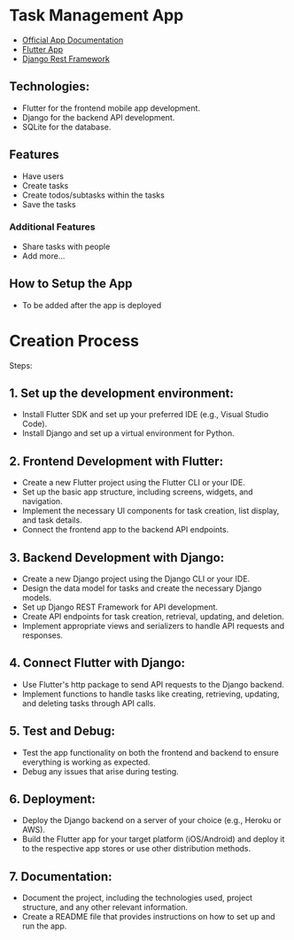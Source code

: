 # Task Management App

* [Official App Documentation](https://github.com/enzonjagi/Flutter_Apps/tree/main/projects/task_management/README.md)
* [Flutter App](https://github.com/enzonjagi/Flutter_Apps/tree/main/projects/task_management)
* [Django Rest Framework](https://github.com/enzonjagi/task_mgt_api)

## Technologies:

* Flutter for the frontend mobile app development.
* Django for the backend API development.
* SQLite for the database.

## Features
* Have users
* Create tasks
* Create todos/subtasks within the tasks
* Save the tasks

### Additional Features
* Share tasks with people
* Add more...
## How to Setup the App
* To be added after the app is deployed
# Creation Process
Steps:
## 1. Set up the development environment:
* Install Flutter SDK and set up your preferred IDE (e.g., Visual Studio Code).
* Install Django and set up a virtual environment for Python.
## 2. Frontend Development with Flutter:
* Create a new Flutter project using the Flutter CLI or your IDE.
* Set up the basic app structure, including screens, widgets, and navigation.
* Implement the necessary UI components for task creation, list display, and task details.
* Connect the frontend app to the backend API endpoints.
## 3. Backend Development with Django:
* Create a new Django project using the Django CLI or your IDE.
* Design the data model for tasks and create the necessary Django models.
* Set up Django REST Framework for API development.
* Create API endpoints for task creation, retrieval, updating, and deletion.
* Implement appropriate views and serializers to handle API requests and responses.
## 4. Connect Flutter with Django:
* Use Flutter's http package to send API requests to the Django backend.
* Implement functions to handle tasks like creating, retrieving, updating, and deleting tasks through API calls.
## 5. Test and Debug:
* Test the app functionality on both the frontend and backend to ensure everything is working as expected.
* Debug any issues that arise during testing.
## 6. Deployment:
* Deploy the Django backend on a server of your choice (e.g., Heroku or AWS).
* Build the Flutter app for your target platform (iOS/Android) and deploy it to the respective app stores or use other distribution methods.
## 7. Documentation:
* Document the project, including the technologies used, project structure, and any other relevant information.
* Create a README file that provides instructions on how to set up and run the app.